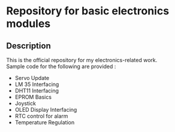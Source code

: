 #  Repository for basic electronics modules

## Description
This is the official repository for my electronics-related work.\
Sample code for the following are provided :
* Servo Update 
* LM 35 Interfacing
* DHT11 Interfacing
* EPROM Basics
* Joystick
* OLED Display Interfacing
* RTC control for alarm
* Temperature Regulation
